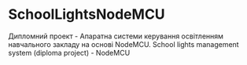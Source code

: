 # SchoolLightsNodeMCU
Дипломний проект - Апаратна системи керування освітленням навчального закладу на основі NodeMCU. School lights management system (diploma project) - NodeMCU
